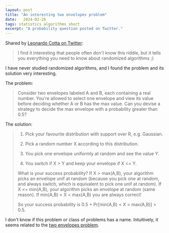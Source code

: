 ```yaml
---
layout: post
title: "An interesting two envelopes problem"
date:   2024-02-26
tags: statistics algorithms short
excerpt: "A probability question posted on Twitter."
---
```


Shared by [Leonardo Cotta on Twitter](https://twitter.com/cottascience/status/1761933758003827161):

>I find it interesting that people often don't know this riddle, but it tells you everything you need to know about randomized algorithms ;)

I have never studied randomized algorithms, and I found the problem and its solution very interesting.

The problem:

>Consider two envelopes labeled A and B, each containing a real number. You’re allowed to select one envelope and view its value before deciding whether A or B has the max value. Can you devise a strategy to decide the max envelope with a probability greater than 0.5?

The solution:

> 1) Pick your favourite distribution with support over R, e.g. Gaussian.
>
> 2) Pick a random number X according to this distribution. 
>
> 3) You pick one envelope uniformly at random and see the value Y. 
>
> 4) You switch if X > Y and keep your envelope if X <= Y. 
>
> What is your success probability? 
>If X > max(A,B), your algorithm picks an envelope unif at random (because you pick one at random, and always switch, which is equivalent to pick one unif at random). 
>If X <= min(A,B), your algorithm picks an envelope at random (same reason). 
>If min(A,B) < X < max(A,B) you are always correct! 
>
>So your success probability is 0.5 + Pr[min(A,B) < X < max(A,B)] > 0.5. 

I don't know if this problem or class of problems has a name. Intuitively, it seems related to the [two envelopes problem](https://en.wikipedia.org/wiki/Two_envelopes_problem).

